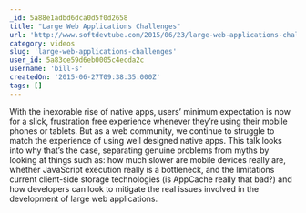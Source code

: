```yaml
---
_id: 5a88e1adbd6dca0d5f0d2658
title: "Large Web Applications Challenges"
url: 'http://www.softdevtube.com/2015/06/23/large-web-applications-challenges/'
category: videos
slug: 'large-web-applications-challenges'
user_id: 5a83ce59d6eb0005c4ecda2c
username: 'bill-s'
createdOn: '2015-06-27T09:38:35.000Z'
tags: []
---
```


With the inexorable rise of native apps, users’ minimum expectation is now for a slick, frustration free experience whenever they’re using their mobile phones or tablets. But as a web community, we continue to struggle to match the experience of using well designed native apps. This talk looks into why that’s the case, separating genuine problems from myths by looking at things such as: how much slower are mobile devices really are, whether JavaScript execution really is a bottleneck, and the limitations current client-side storage technologies (is AppCache really that bad?) and how developers can look to mitigate the real issues involved in the development of large web applications.
